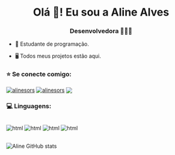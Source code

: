 <h1 align="center">Olá  👋! Eu sou a Aline Alves</h1>
<h3 align="center">Desenvolvedora 👩🏻‍💻</h3>

<p>

- 🌱 Estudante de programação.

- 🖥️ Todos meus projetos estão aqui. 
<p>

### ⭐️ Se conecte comigo:

<p align="left">
<a href="https://www.linkedin.com/in/aline-alves-dev/" target="_blank"><img align="center" src="https://img.shields.io/badge/LinkedIn-0077B5?style=for-the-badge&logo=linkedin&logoColor=white" alt="alinesors" /></a>
<a href="https://github.com/AlineAlves10" target="_blank"><img align="center" src="https://img.shields.io/badge/GitHub-100000?style=for-the-badge&logo=github&logoColor=white" alt="alinesors" /></a>
<a href = "mailto:alves.aline@gmail.com"><img align="center" src="https://img.shields.io/badge/-Gmail-%23333?style=for-the-badge&logo=gmail&logoColor=white" target="_blank"></a>
</p>

### 💻 Linguagens:
<div style="display: inline_block " ><br/>
 <img alt="html" src="https://img.shields.io/badge/Python-14354C?style=for-the-badge&logo=python&logoColor=white" />
 <img alt="html" src="https://img.shields.io/badge/HTML5-E34F26?style=for-the-badge&logo=html5&logoColor=white" />
 <img alt="html" src="https://img.shields.io/badge/CSS3-1572B6?style=for-the-badge&logo=css3&logoColor=white" />
 <img alt="html" src="https://img.shields.io/badge/JavaScript-323330?style=for-the-badge&logo=javascript&logoColor=F7DF1E" />
</div><br/>

![Aline GitHub stats](https://github-readme-stats.vercel.app/api?username=AlineAlves10&show_icons=true&theme=dracula)

